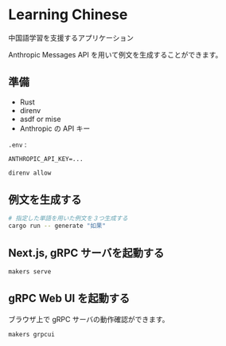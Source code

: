 # Learning Chinese

中国語学習を支援するアプリケーション

Anthropic Messages API を用いて例文を生成することができます。

## 準備

- Rust
- direnv
- asdf or mise
- Anthropic の API キー

``.env`` :


```text
ANTHROPIC_API_KEY=...
```

```bash
direnv allow
```

## 例文を生成する

```bash
# 指定した単語を用いた例文を３つ生成する
cargo run -- generate "如果"
```

## Next.js, gRPC サーバを起動する

```bash
makers serve
```

## gRPC Web UI を起動する

ブラウザ上で gRPC サーバの動作確認ができます。

```
makers grpcui
```
